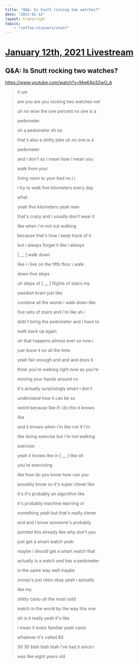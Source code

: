 ```yaml
---
title: "Q&A: Is Snutt rocking two watches?"
date: "2021-01-12"
layout: transcript
topics:
    - "coffee-stainers/snutt"
---
```

# [January 12th, 2021 Livestream](../2021-01-12.md)
## Q&A: Is Snutt rocking two watches?
https://www.youtube.com/watch?v=MwKAp32wO_A
> it um
> 
> are you are you rocking two watches net
> 
> uh no wow the one percent no one is a
> 
> pedometer
> 
> oh a pedometer oh no
> 
> that's also a shitty joke uh no one is a
> 
> pedometer
> 
> and i don't so i mean how i mean you
> 
> walk from your
> 
> living room to your bed no i i
> 
> i try to walk five kilometers every day
> 
> what
> 
> yeah five kilometers yeah man
> 
> that's crazy and i usually don't wear it
> 
> like when i'm not out walking
> 
> because that's how i keep track of it
> 
> but i always forget it like i always
> 
> [ __ ] walk down
> 
> like i i live on the fifth floor i walk
> 
> down five steps
> 
> uh steps of [ __ ] flights of stairs my
> 
> swedish brain just like
> 
> combine all the words i walk down like
> 
> five sets of stairs and i'm like ah i
> 
> didn't bring the pedometer and i have to
> 
> walk back up again
> 
> uh that happens almost ever so now i
> 
> just leave it on all the time
> 
> yeah fair enough and and and does it
> 
> think you're walking right now as you're
> 
> moving your hands around no
> 
> it's actually surprisingly smart i don't
> 
> understand how it can be so
> 
> weird because like if i do this it knows
> 
> like
> 
> and it knows when i'm like not if i'm
> 
> like doing exercise but i'm not walking
> 
> exercise
> 
> yeah it knows like in [ __ ] like oh
> 
> you're exercising
> 
> like how do you know how can you
> 
> possibly know so it's super clever like
> 
> it's it's probably an algorithm like
> 
> it's probably machine learning or
> 
> something yeah but that's really clever
> 
> and and i know someone's probably
> 
> pointed this already like why don't you
> 
> just get a smart watch yeah
> 
> maybe i should get a smart watch that
> 
> actually is a watch and has a pedometer
> 
> in the same way well maybe
> 
> snoop's just retro okay yeah i actually
> 
> like my
> 
> shitty casio uh the most sold
> 
> watch in the world by the way this one
> 
> oh is it really yeah it's like
> 
> i mean it looks familiar yeah casio
> 
> whatever it's called 80
> 
> 30 30 blah blah blah i've had it since i
> 
> was like eight years old
> 
